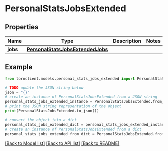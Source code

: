 # PersonalStatsJobsExtended


## Properties

Name | Type | Description | Notes
------------ | ------------- | ------------- | -------------
**jobs** | [**PersonalStatsJobsExtendedJobs**](PersonalStatsJobsExtendedJobs.md) |  | 

## Example

```python
from tornclient.models.personal_stats_jobs_extended import PersonalStatsJobsExtended

# TODO update the JSON string below
json = "{}"
# create an instance of PersonalStatsJobsExtended from a JSON string
personal_stats_jobs_extended_instance = PersonalStatsJobsExtended.from_json(json)
# print the JSON string representation of the object
print(PersonalStatsJobsExtended.to_json())

# convert the object into a dict
personal_stats_jobs_extended_dict = personal_stats_jobs_extended_instance.to_dict()
# create an instance of PersonalStatsJobsExtended from a dict
personal_stats_jobs_extended_from_dict = PersonalStatsJobsExtended.from_dict(personal_stats_jobs_extended_dict)
```
[[Back to Model list]](../README.md#documentation-for-models) [[Back to API list]](../README.md#documentation-for-api-endpoints) [[Back to README]](../README.md)


